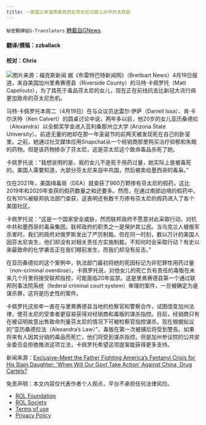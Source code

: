 ```yaml
---
title: 一美国父亲谴责美政府在芬太尼问题上对中共太软弱
---
```

`秘密翻譯組G-Translators` [轉載自GNews](https://gnews.org/zh-hans/2378906/)

#### 翻译/撰稿：zzballack

#### 校对：Chris
![](https://assets.gnews.org/wp-content/uploads/2022/04/图片1-2-1.png)图片来源：福克斯新闻
据《布雷特巴特新闻网》（Breitbart News）4月19日报道，来自美国加州里弗赛德县（Riverside County）的马特·卡佩罗托（Matt Capelouto），为了其死于毒品芬太尼的女儿，现在正在前线抗击比新冠大流行病更加致命的芬太尼危机。

马特·卡佩罗托本周二（4月19日）在与众议员达雷尔·伊萨（Darrell Issa）、肯·卡尔沃特（Ken Calvert）的圆桌讨论中说，两年多以前，他20岁的女儿亚历桑德拉（Alexandra）以全额奖学金进入亚利桑那州立大学 (Arizona State University）。前途无量的她却在那一年圣诞节的前两天被发现死在自己的卧室里。之前，她通过社交媒体应用Snapchat从一个经销商那里购买治疗抑郁和失眠的药物。但是该药物掺杂了芬太尼，这是芬太尼这个致命毒品杀死了她。

卡佩罗托说：“我想说明的是，我的女儿不是死于用药过量，她实际上是被毒死的。美国人需要知道，大部分芬太尼来自中共国，然后被卖给墨西哥的毒枭。”

仅在2021年，美国缉毒局（DEA）就查获了960万颗掺有芬太尼的假药，这比2019年和2020年查获的假药数量之和还要多。然而，在通过南部边境的假药中，仅有10%被联邦执法部门查获，这表明还有数千万掺有芬太尼的假药进入了各个美国社区。

卡佩罗托说：“这是一个国家安全威胁，然而联邦政府不愿意对此采取行动，对抗中共和墨西哥的毒枭集团。联邦政府的职责之一是保护其公民。当乌克兰人被俄军杀害时，我们的政府对俄罗斯发出了严厉制裁。但在同一时刻，数以万计的美国人因芬太尼丧生，他们却没有对相关责任方实施制裁，不知何时会采取行动？有史以来最致命的化学袭击正在我们眼前发生，而我们却没有反击。”

在亚历桑德拉的这个案例中，执法部门最初将她的死因标记为非犯罪性用药过量（non-criminal overdose）。卡佩罗托说，对他女儿的死亡负有责任的毒贩在未来几个月里将接受联邦指控，可能面临20年监禁。这是里弗赛德县第一个通过联邦刑事法院系统（federal criminal court system）审理的案件，一旦被确定为是谋杀罪，这将是历史性的案件。

卡佩罗托这些年一直在与里弗赛德县当地的检察官和警察合作，试图改变加州法律，使芬太尼的受害者更容易获得对经销商和毒贩的谋杀指控。目前，经销商只有在被证明故意出售致命剂量芬太尼的情况下可被检察官指控谋杀。现在根据拟议的“亚历桑德拉法（Alexandra’s Law）”，毒贩在第一次被捕后将受到警告。如果将来有人因其分销的毒品而死亡，他们将受到谋杀指控。但是加州参议院的公共安全委员会拒绝推进这项立法，卡佩罗托希望这项提案能获得更多支持。

新闻来源：[Exclusive–Meet the Father Fighting America’s Fentanyl Crisis for His Slain Daughter: ‘When Will Our Govt Take Action’ Against China, Drug Cartels?](https://www.breitbart.com/politics/2022/04/19/exclusive-meet-the-father-fighting-americas-fentanyl-crisis-for-his-slain-daughter-when-will-our-govt-take-action-against-china-drug-cartels/)

 

免责声明：本文内容仅代表作者个人观点，平台不承担任何法律风险。

- [ROL Foundation](https://rolfoundation.org/)
- [ROL Society](https://rolsociety.org/)
- [Terms of use](https://gnews.org/terms-of-use-3/)
- [Privacy Policy](https://gnews.org/privacy-policy/)
